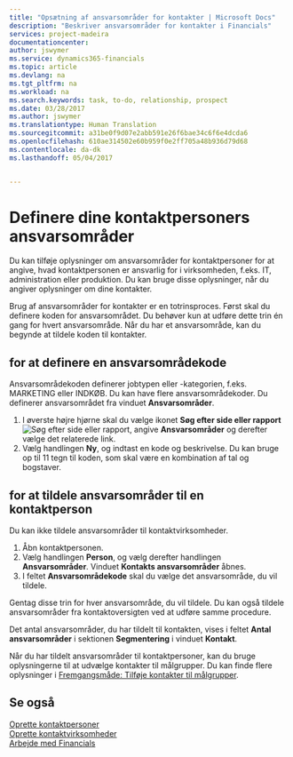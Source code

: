 ```yaml
---
title: "Opsætning af ansvarsområder for kontakter | Microsoft Docs"
description: "Beskriver ansvarsområder for kontakter i Financials"
services: project-madeira
documentationcenter: 
author: jswymer
ms.service: dynamics365-financials
ms.topic: article
ms.devlang: na
ms.tgt_pltfrm: na
ms.workload: na
ms.search.keywords: task, to-do, relationship, prospect
ms.date: 03/28/2017
ms.author: jswymer
ms.translationtype: Human Translation
ms.sourcegitcommit: a31be0f9d07e2abb591e26f6bae34c6f6e4dcda6
ms.openlocfilehash: 610ae314502e60b959f0e2ff705a48b936d79d68
ms.contentlocale: da-dk
ms.lasthandoff: 05/04/2017


---
```

# <a name="setting-up-job-responsibilities-for-contact-persons"></a>Definere dine kontaktpersoners ansvarsområder
Du kan tilføje oplysninger om ansvarsområder for kontaktpersoner for at angive, hvad kontaktpersonen er ansvarlig for i virksomheden, f.eks. IT, administration eller produktion. Du kan bruge disse oplysninger, når du angiver oplysninger om dine kontakter.

Brug af ansvarsområder for kontakter er en totrinsproces. Først skal du definere koden for ansvarsområdet. Du behøver kun at udføre dette trin én gang for hvert ansvarsområde. Når du har et ansvarsområde, kan du begynde at tildele koden til kontakter.

## <a name="tp-define-a-job-responsibility-code"></a>for at definere en ansvarsområdekode
Ansvarsområdekoden definerer jobtypen eller -kategorien, f.eks. MARKETING eller INDKØB. Du kan have flere ansvarsområdekoder. Du definerer ansvarsområdet fra vinduet **Ansvarsområder**.

1. I øverste højre hjørne skal du vælge ikonet **Søg efter side eller rapport** ![Søg efter side eller rapport](media/ui-search/search_small.png "Ikonet Søg efter side eller rapport"), angive **Ansvarsområder** og derefter vælge det relaterede link.
2. Vælg handlingen **Ny**, og indtast en kode og beskrivelse. Du kan bruge op til 11 tegn til koden, som skal være en kombination af tal og bogstaver.

## <a name="to-assign-job-responsibilities-to-a-contact-person"></a>for at tildele ansvarsområder til en kontaktperson
Du kan ikke tildele ansvarsområder til kontaktvirksomheder.

1. Åbn kontaktpersonen.
2. Vælg handlingen **Person**, og vælg derefter handlingen **Ansvarsområder**. Vinduet **Kontakts ansvarsområder** åbnes.
3. I feltet **Ansvarsområdekode** skal du vælge det ansvarsområde, du vil tildele.

Gentag disse trin for hver ansvarsområde, du vil tildele. Du kan også tildele ansvarsområder fra kontaktoversigten ved at udføre samme procedure.

Det antal ansvarsområder, du har tildelt til kontakten, vises i feltet **Antal ansvarsområder** i sektionen **Segmentering** i vinduet **Kontakt**.

Når du har tildelt ansvarsområder til kontaktpersoner, kan du bruge oplysningerne til at udvælge kontakter til målgrupper. Du kan finde flere oplysninger i [Fremgangsmåde: Tilføje kontakter til målgrupper](marketing-add-contact-segment.md).

## <a name="see-also"></a>Se også
[Oprette kontaktpersoner](marketing-create-contact-persons.md)  
[Oprette kontaktvirksomheder](marketing-create-contact-companies.md)  
[Arbejde med Financials](ui-work-product.md)

